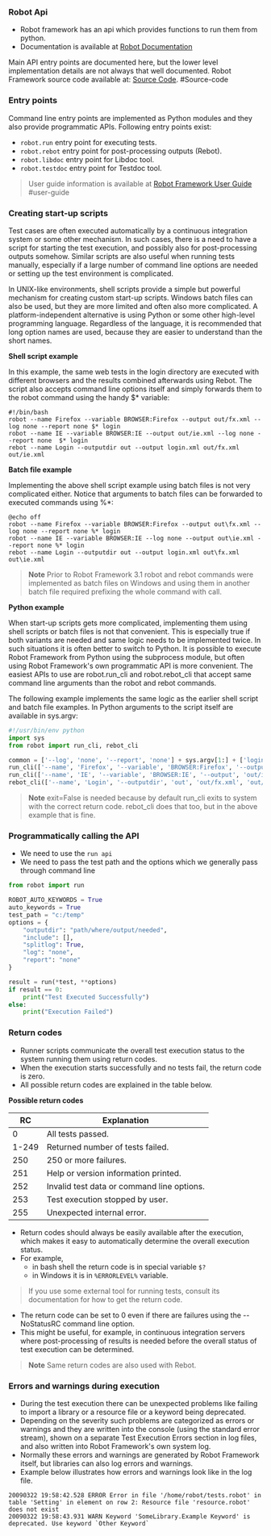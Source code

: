 ### Robot Api

- Robot framework has an api which provides functions to run them from python.
- Documentation is available at [Robot Documentation](https://robot-framework.readthedocs.io)

Main API entry points are documented here, but the lower level implementation details are not always that well documented.
Robot Framework source code available at: [Source Code](https://github.com/robotframework/robotframework). #Source-code

### Entry points

Command line entry points are implemented as Python modules and they also provide programmatic APIs. Following entry points exist:

- `robot.run` entry point for executing tests.
- `robot.rebot` entry point for post-processing outputs (Rebot).
- `robot.libdoc` entry point for Libdoc tool.
- `robot.testdoc` entry point for Testdoc tool.

> User guide information is available at [Robot Framework User Guide](http://robotframework.org/robotframework/latest/RobotFrameworkUserGuide.html) #user-guide

### Creating start-up scripts

Test cases are often executed automatically by a continuous integration system or some other mechanism. In such cases, there is a need to have a script for starting the test execution, and possibly also for post-processing outputs somehow. Similar scripts are also useful when running tests manually, especially if a large number of command line options are needed or setting up the test environment is complicated.

In UNIX-like environments, shell scripts provide a simple but powerful mechanism for creating custom start-up scripts. Windows batch files can also be used, but they are more limited and often also more complicated. A platform-independent alternative is using Python or some other high-level programming language. Regardless of the language, it is recommended that long option names are used, because they are easier to understand than the short names.

**Shell script example**

In this example, the same web tests in the login directory are executed with different browsers and the results combined afterwards using Rebot. The script also accepts command line options itself and simply forwards them to the robot command using the handy $\* variable:

```shell
#!/bin/bash
robot --name Firefox --variable BROWSER:Firefox --output out/fx.xml --log none --report none $* login
robot --name IE --variable BROWSER:IE --output out/ie.xml --log none --report none  $* login
rebot --name Login --outputdir out --output login.xml out/fx.xml out/ie.xml
```

**Batch file example**

Implementing the above shell script example using batch files is not very complicated either. Notice that arguments to batch files can be forwarded to executed commands using %\*:

```commandline
@echo off
robot --name Firefox --variable BROWSER:Firefox --output out\fx.xml --log none --report none %* login
robot --name IE --variable BROWSER:IE --log none --output out\ie.xml --report none %* login
rebot --name Login --outputdir out --output login.xml out\fx.xml out\ie.xml
```

> **Note**
> Prior to Robot Framework 3.1 robot and rebot commands were implemented as batch files on Windows and using them in another batch file required prefixing the whole command with call.

**Python example**

When start-up scripts gets more complicated, implementing them using shell scripts or batch files is not that convenient. This is especially true if both variants are needed and same logic needs to be implemented twice. In such situations it is often better to switch to Python. It is possible to execute Robot Framework from Python using the subprocess module, but often using Robot Framework's own programmatic API is more convenient. The easiest APIs to use are robot.run_cli and robot.rebot_cli that accept same command line arguments than the robot and rebot commands.

The following example implements the same logic as the earlier shell script and batch file examples. In Python arguments to the script itself are available in sys.argv:

```python
#!/usr/bin/env python
import sys
from robot import run_cli, rebot_cli

common = ['--log', 'none', '--report', 'none'] + sys.argv[1:] + ['login']
run_cli(['--name', 'Firefox', '--variable', 'BROWSER:Firefox', '--output', 'out/fx.xml'] + common, exit=False)
run_cli(['--name', 'IE', '--variable', 'BROWSER:IE', '--output', 'out/ie.xml'] + common, exit=False)
rebot_cli(['--name', 'Login', '--outputdir', 'out', 'out/fx.xml', 'out/ie.xml'])
```

> **Note**
> exit=False is needed because by default run_cli exits to system with the correct return code. rebot_cli does that too, but in the above example that is fine.

### Programmatically calling the API

- We need to use the `run api`
- We need to pass the test path and the options which we generally pass through command line

```python
from robot import run

ROBOT_AUTO_KEYWORDS = True
auto_keywords = True
test_path = "c:/temp"
options = {
    "outputdir": "path/where/output/needed",
    "include": [],
    "splitlog": True,
    "log": "none",
    "report": "none"
}

result = run(*test, **options)
if result == 0:
    print("Test Executed Successfully")
else:
    print("Execution Failed")
```

### Return codes

- Runner scripts communicate the overall test execution status to the system running them using return codes.
- When the execution starts successfully and no tests fail, the return code is zero.
- All possible return codes are explained in the table below.

**Possible return codes**

| RC    | Explanation                                |
| ----- | ------------------------------------------ |
| 0     | All tests passed.                          |
| 1-249 | Returned number of tests failed.           |
| 250   | 250 or more failures.                      |
| 251   | Help or version information printed.       |
| 252   | Invalid test data or command line options. |
| 253   | Test execution stopped by user.            |
| 255   | Unexpected internal error.                 |

- Return codes should always be easily available after the execution, which makes it easy to automatically determine the overall execution status.
- For example,
  - in bash shell the return code is in special variable `$?`
  - in Windows it is in `%ERRORLEVEL%` variable.

> If you use some external tool for running tests, consult its documentation for how to get the return code.

- The return code can be set to 0 even if there are failures using the --NoStatusRC command line option.
- This might be useful, for example, in continuous integration servers where post-processing of results is needed before the overall status of test execution can be determined.

> **Note**
> Same return codes are also used with Rebot.

### Errors and warnings during execution

- During the test execution there can be unexpected problems like failing to import a library or a resource file or a keyword being deprecated.
- Depending on the severity such problems are categorized as errors or warnings and they are written into the console (using the standard error stream), shown on a separate Test Execution Errors section in log files, and also written into Robot Framework's own system log.
- Normally these errors and warnings are generated by Robot Framework itself, but libraries can also log errors and warnings.
- Example below illustrates how errors and warnings look like in the log file.

```log
20090322 19:58:42.528 ERROR Error in file '/home/robot/tests.robot' in table 'Setting' in element on row 2: Resource file 'resource.robot' does not exist
20090322 19:58:43.931 WARN Keyword 'SomeLibrary.Example Keyword' is deprecated. Use keyword `Other Keyword`
```

